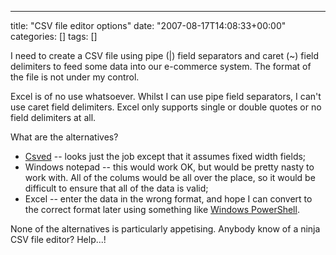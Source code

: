 ---
title: "CSV file editor options"
date: "2007-08-17T14:08:33+00:00"
categories: []
tags: []

I need to create a CSV file using pipe (|) field separators and caret (~) field delimiters to feed some data into our e-commerce system. The format of the file is not under my control.

Excel is of no use whatsoever.  Whilst I can use pipe field separators, I can't use caret field delimiters. Excel only supports single or double quotes or no field delimiters at all.

What are the alternatives?
<ul>
	<li><a href="http://csved.sjfrancke.nl/index.html">Csved</a> -- looks just the job except that it assumes fixed width fields;</li>
	<li>Windows notepad -- this would work OK, but would be pretty nasty to work with. All of the colums would be all over the place, so it would be difficult to ensure that all of the data is valid;</li>
	<li>Excel -- enter the data in the wrong format, and hope I can convert to the correct format later using something like <a href="http://www.microsoft.com/windowsserver2003/technologies/management/powershell/default.mspx">Windows PowerShell</a>.</li>
</ul>
None of the alternatives is particularly appetising. Anybody know of a ninja CSV file editor? Help...!
